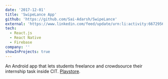 ```yaml
---
date: '2017-12-01'
title: 'SwipeLance App'
github: 'https://github.com/Sai-Adarsh/SwipeLance'
external: 'https://www.linkedin.com/feed/update/urn:li:activity:6672956303624806401/'
tech:
  - React.js
  - React Native
  - Firebase
company: ''
showInProjects: true
---
```


An Android app that lets students freelance and crowdsource their internship task inside CIT. [Playstore](https://play.google.com/store/apps/details?id=com.tindercomputing.tindercomputing&hl=en_IN).
